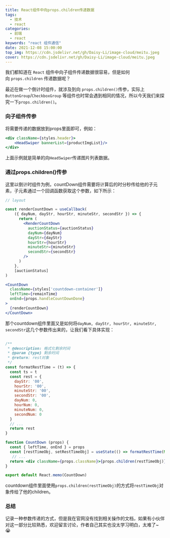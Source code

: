 ```yaml
---
title: React组件中向props.children传递数据
tags: 
  - 技术
  - react
categories:
  - 前端
  - react
keywords: "react 组件通信"
date: 2021-12-08 15:00:00
top_img: https://cdn.jsdelivr.net/gh/Daisy-Li/image-cloud/meitu.jpeg
cover: https://cdn.jsdelivr.net/gh/Daisy-Li/image-cloud/meitu.jpeg
---
```


我们都知道在 `React` 组件中向子组件传递数据很容易，但是如何向 `props.children` 传递数据呢？

最近在做一个倒计时组件，就涉及到向 `props.children()`传参，实际上`ButtonGroup`/`CheckboxGroup` 等组件也时常会遇到相同的情况，所以今天我们来探究一下`props.children()`。

### 向子组件传参

将需要传递的数据放到props里面即可，例如：

``` jsx
<div className={styles.header}>
    <HeadSwiper bannerList={productImgList}/>
</div>
```

上面示例就是简单的向`HeadSwiper`传递图片列表数据。


### 通过props.children()传参

这里以倒计时组件为例，countDown组件需要将计算后的时分秒传给他的子元素，子元素通过一个回调函数获取这个参数，如下所示：

``` jsx
// layout

const renderCountDown = useCallback(
    ({ dayNum, dayStr, hourStr, minuteStr, secondStr }) => {
      return (
        <RenderCountDown
          auctionStatus={auctionStatus}
          dayNum={dayNum}
          dayStr={dayStr}
          hourStr={hourStr}
          minuteStr={minuteStr}
          secondStr={secondStr}
        />
      )
    },
    [auctionStatus]
)

<CountDown
  className={styles['countdown-container']}
  leftTime={remainTime}
  onEnd={props.handleCountDownDone}
>
  {renderCountDown}
</CountDown>
```

那个countdown组件里面又是如何将`dayNum, dayStr, hourStr, minuteStr, secondStr`这几个参数传出来的，让我们看下具体实现：

``` jsx

/**
 * @description: 格式化剩余时间
 * @param {type} 剩余时间
 * @return: rest对象
 */
const formatRestTime = (t) => {
  const ts = t
  const rest = {
    dayStr: '00',
    hourStr: '00',
    minuteStr: '00',
    secondStr: '00',
    dayNum: 0,
    hourNum: 0,
    minuteNum: 0,
    secondNum: 0
  }
  // ...
  return rest
}

function CountDown (props) {
  const { leftTime, onEnd } = props
  const [restTimeObj, setRestTimeObj] = useState(() => formatRestTime(Math.round(leftTime / 1000)))
   // ...
  return <div className={props.className}>{props.children(restTimeObj)}</div>
}

export default React.memo(CountDown)

```

countdown组件里面使用`props.children(restTimeObj)`的方式将`restTimeObj`对象传给了他的children。

### 总结

记录一种参数传递的方式，但是我在官网没有找到相关操作的文档，如果有小伙伴对这一部分比较熟悉，欢迎留言讨论，作者自己其实也没太学习明白，太难了~ 😭
